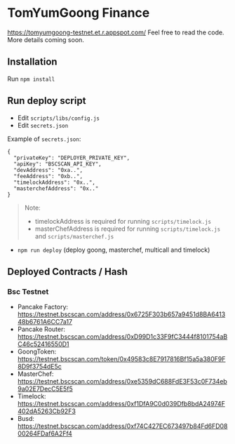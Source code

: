 # TomYumGoong Finance

https://tomyumgoong-testnet.et.r.appspot.com/ Feel free to read the code. More details coming soon.

## Installation

Run `npm install`

## Run deploy script

- Edit `scripts/libs/config.js`
- Edit `secrets.json`

Example of `secrets.json`:

```
{
  "privateKey": "DEPLOYER_PRIVATE_KEY",
  "apiKey": "BSCSCAN_API_KEY",
  "devAddress": "0xa..",
  "feeAddress": "0xb..",
  "timelockAddress": "0x..",
  "masterchefAddress": "0x.."
}
```

> Note:
>
> - timelockAddress is required for running `scripts/timelock.js`
> - masterChefAddress is required for running `scripts/timelock.js` and `scripts/masterchef.js`

- `npm run deploy` (deploy goong, masterchef, multicall and timelock)

## Deployed Contracts / Hash

### Bsc Testnet

- Pancake Factory: https://testnet.bscscan.com/address/0x6725F303b657a9451d8BA641348b6761A6CC7a17
- Pancake Router: https://testnet.bscscan.com/address/0xD99D1c33F9fC3444f8101754aBC46c52416550D1
- GoongToken: https://testnet.bscscan.com/token/0x49583c8E7917816Bf15a5a380F9F8D9f3754dE5c
- MasterChef: https://testnet.bscscan.com/address/0xe5359dC688FdE3F53c0F734eb9a02E7DecC5E5f5
- Timelock: https://testnet.bscscan.com/address/0xf1DfA9C0d039Dfb8bdA24974F402dA5263Cb92F3
- Busd: https://testnet.bscscan.com/address/0xf74C427EC673497b84Fd6FD0800264FDaf6A2Ff4
